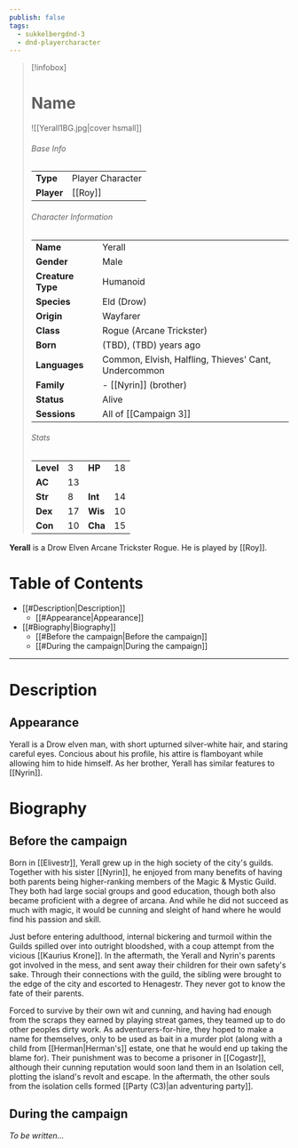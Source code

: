 ```yaml
---
publish: false
tags:
  - sukkelbergdnd-3
  - dnd-playercharacter
---
```

> [!infobox]  
> # Name
> ![[Yerall1BG.jpg|cover hsmall]]  
> ###### Base Info
> | | |  
> |---|---|  
> | **Type** | Player Character |
> | **Player** | [[Roy]] |
> ###### Character Information  
> | | |  
> |---|---|  
> | **Name** | Yerall |
> | **Gender** | Male | 
> | **Creature Type** | Humanoid |
> | **Species** | Eld (Drow) |  
> | **Origin** | Wayfarer |
> | **Class** | Rogue (Arcane Trickster) |  
> | **Born** | (TBD), (TBD) years ago|  
> | **Languages** | Common, Elvish, Halfling, Thieves' Cant, Undercommon |  
> | **Family** | - [[Nyrin]] (brother) |
> | **Status** | Alive |
> | **Sessions** | All of [[Campaign 3]] |
> ###### Stats
> | | | | |
> |---|---|---|---|
> | **Level** | 3 | **HP** | 18 |
> | **AC** | 13 | | |
> | **Str** | 8 | **Int** | 14 |
> | **Dex** | 17 | **Wis** | 10 |
> | **Con** | 10 | **Cha** | 15 |

**Yerall** is a Drow Elven Arcane Trickster Rogue. He is played by [[Roy]]. 
# Table of Contents
- [[#Description|Description]]
	- [[#Appearance|Appearance]]
- [[#Biography|Biography]]
	- [[#Before the campaign|Before the campaign]]
	- [[#During the campaign|During the campaign]]
***
# Description
## Appearance
Yerall is a Drow elven man, with short upturned silver-white hair, and staring careful eyes. Concious about his profile, his attire is flamboyant while allowing him to hide himself. As her brother, Yerall has similar features to [[Nyrin]].
# Biography
## Before the campaign
Born in [[Elivestr]], Yerall grew up in the high society of the city's guilds. Together with his sister [[Nyrin]], he enjoyed from many benefits of having both parents being higher-ranking members of the Magic & Mystic Guild. They both had large social groups and good education, though both also became proficient with a degree of arcana. And while he did not succeed as much with magic, it would be cunning and sleight of hand where he would find his passion and skill.

Just before entering adulthood, internal bickering and turmoil within the Guilds spilled over into outright bloodshed, with a coup attempt from the vicious [[Kaurius Krone]]. In the aftermath, the Yerall and Nyrin's parents got involved in the mess, and sent away their children for their own safety's sake. Through their connections with the guild, the sibling were brought to the edge of the city and escorted to Henagestr. They never got to know the fate of their parents.

Forced to survive by their own wit and cunning, and having had enough from the scraps they earned by playing streat games, they teamed up to do other peoples dirty work. As adventurers-for-hire, they hoped to make a name for themselves, only to be used as bait in a murder plot (along with a child from [[Herman|Herman's]] estate, one that he would end up taking the blame for). Their punishment was to become a prisoner in [[Cogastr]], although their cunning reputation would soon land them in an Isolation cell, plotting the island's revolt and escape. In the aftermath, the other souls from the isolation cells formed [[Party (C3)|an adventuring party]].
## During the campaign
*To be written...*